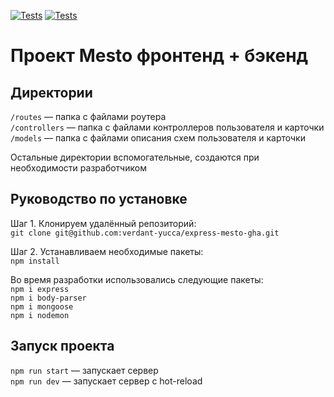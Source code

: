 [![Tests](https://github.com/verdant-yucca/express-mesto-gha/actions/workflows/tests-13-sprint.yml/badge.svg)](https://github.com/verdant-yucca/express-mesto-gha/actions/workflows/tests-13-sprint.yml) 
[![Tests](https://github.com/verdant-yucca/express-mesto-gha/actions/workflows/tests-14-sprint.yml/badge.svg)](https://github.com/verdant-yucca/express-mesto-gha/actions/workflows/tests-14-sprint.yml)
# Проект Mesto фронтенд + бэкенд

## Директории

`/routes` — папка с файлами роутера  
`/controllers` — папка с файлами контроллеров пользователя и карточки   
`/models` — папка с файлами описания схем пользователя и карточки  
  
Остальные директории вспомогательные, создаются при необходимости разработчиком

## Руководство по установке
Шаг 1. Клонируем удалённый репозиторий:  
`git clone git@github.com:verdant-yucca/express-mesto-gha.git`

Шаг 2. Устанавливаем необходимые пакеты:  
`npm install`

Во время разработки использовались следующие пакеты:   
`npm i express`  
`npm i body-parser`  
`npm i mongoose`  
`npm i nodemon`

## Запуск проекта

`npm run start` — запускает сервер   
`npm run dev` — запускает сервер с hot-reload
